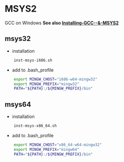 # MSYS2
GCC on Windows
**See also [Installing-GCC--&-MSYS2](https://github.com/orlp/dev-on-windows/wiki/Installing-GCC--&-MSYS2)**

## msys32
- installation
```sh
    inst-msys-i686.sh
```    
- add to .bash_profile
```sh
    export MINGW_CHOST="i686-w64-mingw32"
    export MINGW_PREFIX="mingw32"
    PATH="${PATH}:/${MINGW_PREFIX}/bin"
```
## msys64
- installation
```sh    
    inst-msys-x86_64.sh 
```
- add to .bash_profile
```sh
    export MINGW_CHOST="x86_64-w64-mingw32"
    export MINGW_PREFIX="mingw64"
    PATH="${PATH}:/${MINGW_PREFIX}/bin"
```
